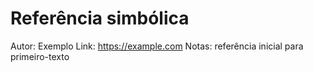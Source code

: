 # Referência simbólica
Autor: Exemplo
Link: https://example.com
Notas: referência inicial para primeiro-texto
